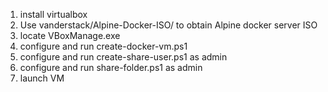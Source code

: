 1. install virtualbox
2. Use vanderstack/Alpine-Docker-ISO/ to obtain Alpine docker server ISO
4. locate VBoxManage.exe
5. configure and run create-docker-vm.ps1
6. configure and run create-share-user.ps1 as admin
7. configure and run share-folder.ps1 as admin
8. launch VM
